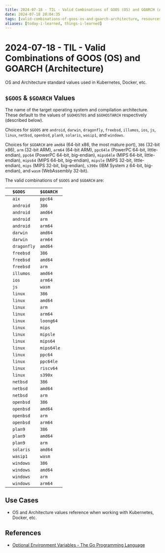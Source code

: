 ```yaml
---
title: 2024-07-18 - TIL - Valid Combinations of GOOS (OS) and GOARCH (Architecture)
date: 2024-07-18 20:04:35
tags: [valid-combinations-of-goos-os-and-goarch-architecture, resources, til]
aliases: [today-i-learned, things-i-learned]
---
```



# 2024-07-18 - TIL - Valid Combinations of GOOS (OS) and GOARCH (Architecture)

OS and Architecture standard values used in Kubernetes, Docker, etc.


## `$GOOS` & `$GOARCH` Values

The name of the target operating system and compilation architecture. These default to the values of `$GOHOSTOS` and `$GOHOSTARCH` respectively (described below).

Choices for `$GOOS` are `android`, `darwin`, `dragonfly`, `freebsd`, `illumos`, `ios`, `js`, `linux`, `netbsd`, `openbsd`, `plan9`, `solaris`, `wasip1`, and `windows`.

Choices for `$GOARCH` are `amd64` (64-bit x86, the most mature port), `386` (32-bit x86), `arm` (32-bit ARM), `arm64` (64-bit ARM), `ppc64le` (PowerPC 64-bit, little-endian), `ppc64` (PowerPC 64-bit, big-endian), `mips64le` (MIPS 64-bit, little-endian), `mips64` (MIPS 64-bit, big-endian), `mipsle` (MIPS 32-bit, little-endian), `mips` (MIPS 32-bit, big-endian), `s390x` (IBM System z 64-bit, big-endian), and `wasm` (WebAssembly 32-bit).

The valid combinations of `$GOOS` and `$GOARCH` are:

|  | `$GOOS`     | `$GOARCH`  |
|--|:------------|:-----------|
|  | `aix`       | `ppc64`    |
|  | `android`   | `386`      |
|  | `android`   | `amd64`    |
|  | `android`   | `arm`      |
|  | `android`   | `arm64`    |
|  | `darwin`    | `amd64`    |
|  | `darwin`    | `arm64`    |
|  | `dragonfly` | `amd64`    |
|  | `freebsd`   | `386`      |
|  | `freebsd`   | `amd64`    |
|  | `freebsd`   | `arm`      |
|  | `illumos`   | `amd64`    |
|  | `ios`       | `arm64`    |
|  | `js`        | `wasm`     |
|  | `linux`     | `386`      |
|  | `linux`     | `amd64`    |
|  | `linux`     | `arm`      |
|  | `linux`     | `arm64`    |
|  | `linux`     | `loong64`  |
|  | `linux`     | `mips`     |
|  | `linux`     | `mipsle`   |
|  | `linux`     | `mips64`   |
|  | `linux`     | `mips64le` |
|  | `linux`     | `ppc64`    |
|  | `linux`     | `ppc64le`  |
|  | `linux`     | `riscv64`  |
|  | `linux`     | `s390x`    |
|  | `netbsd`    | `386`      |
|  | `netbsd`    | `amd64`    |
|  | `netbsd`    | `arm`      |
|  | `openbsd`   | `386`      |
|  | `openbsd`   | `amd64`    |
|  | `openbsd`   | `arm`      |
|  | `openbsd`   | `arm64`    |
|  | `plan9`     | `386`      |
|  | `plan9`     | `amd64`    |
|  | `plan9`     | `arm`      |
|  | `solaris`   | `amd64`    |
|  | `wasip1`    | `wasm`     |
|  | `windows`   | `386`      |
|  | `windows`   | `amd64`    |
|  | `windows`   | `arm`      |
|  | `windows`   | `arm64`    |


## Use Cases

- OS and Architecture values reference when working with Kubernetes, Docker, etc.


## References

- [Optional Environment Variables - The Go Programming Language](https://go.dev/doc/install/source#environment)


